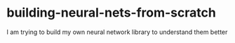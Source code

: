 # building-neural-nets-from-scratch
I am trying to build my own neural network library to understand them better
